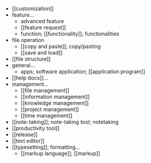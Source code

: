 - [[customization]]
- feature...
    - advanced feature
    - [[feature request]]
    - function; [[functionality]]; functionalities
- file operation
    - [[copy and paste]]; copy/pasting
    - [[save and load]]
- [[file structure]]
- general...
    - apps; software application; [[application program]]
- [[help docs]]...
- management...
    - [[file management]]
    - [[information management]]
    - [[knowledge management]]
    - [[project management]]
    - [[time management]]
- [[note-taking]]; note-taking tool; notetaking
- [[productivity tool]]
- [[release]]
- [[text editor]]
- [[typesetting]]; formatting...
    - [[markup language]]; [[markup]]
